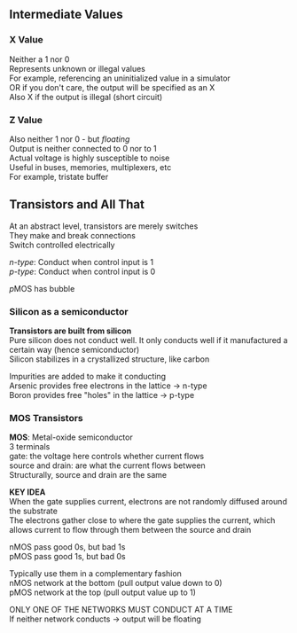 ## Intermediate Values
### X Value
Neither a 1 nor 0  
Represents unknown or illegal values  
For example, referencing an uninitialized value in
a simulator  
OR if you don't care, the output will be specified as an X  
Also X if the output is illegal (short circuit)  

### Z Value
Also neither 1 nor 0 - but *floating*  
Output is neither connected to 0 nor to 1  
Actual voltage is highly susceptible to noise  
Useful in buses, memories, multiplexers, etc  
For example, tristate buffer  

## Transistors and All That
At an abstract level, transistors are merely switches  
They make and break connections  
Switch controlled electrically  

*n-type*: Conduct when control input is 1  
*p-type*: Conduct when control input is 0  

*p*MOS has bubble  

### Silicon as a semiconductor
**Transistors are built from silicon**  
Pure silicon does not conduct well. It only conducts well if
it manufactured a certain way (hence semiconductor)  
Silicon stabilizes in a crystallized structure, like carbon  

Impurities are added to make it conducting  
Arsenic provides free electrons in the lattice -> n-type  
Boron provides free "holes" in the lattice -> p-type  

### MOS Transistors
**MOS**: Metal-oxide semiconductor  
3 terminals  
gate: the voltage here controls whether current flows  
source and drain: are what the current flows between  
Structurally, source and drain are the same  

**KEY IDEA**  
When the gate supplies current, electrons are not randomly
diffused around the substrate  
The electrons gather close to where the gate supplies the current,
which allows current to flow through them between the source and drain  

nMOS pass good 0s, but bad 1s  
pMOS pass good 1s, but bad 0s  

Typically use them in a complementary fashion  
nMOS network at the bottom (pull output value down to 0)  
pMOS network at the top (pull output value up to 1)  

ONLY ONE OF THE NETWORKS MUST CONDUCT AT A TIME  
If neither network conducts -> output will be floating  
